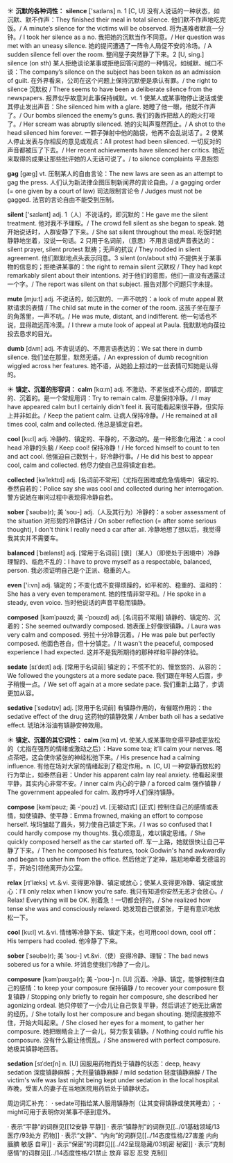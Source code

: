 ☀ <span class="category">**沉默的各种词性：**</span>
<span class="vocabulary">**silence**</span> ['saɪləns] 
<span class="definition">n. 1 [C, U] 没有人说话的一种状态，如沉默、默不作声：</span>They finished their meal in total silence. 他们默不作声地吃完饭。/ A minute’s silence for the victims will be observed. 将为遇难者默哀一分钟。/ I took her silence as a no. 我把她的沉默当作不同意。/ Her question was met with an uneasy silence. 她的提问遭遇了一阵令人局促不安的冷场。/ A sudden silence fell over the room. 整间屋子突然静了下来。<span class="definition">2 [U, sing.] silence (on sth) 某人拒绝谈论某事或拒绝回答问题的一种情况，如缄默、缄口不谈：</span>The company’s silence on the subject has been taken as an admission of guilt. 在外界看来，公司在这个问题上保持沉默便是承认有罪。/ the right to silence 沉默权 / There seems to have been a deliberate silence from the newspapers. 报界似乎故意对此事保持缄默。<span class="definition">vt. 1 使某人或某事物停止说话或使其停止发出声音：</span>She silenced him with a glare. 她瞪了他一眼，他就不作声了。/ Our bombs silenced the enemy’s guns. 我们的轰炸把敌人的炮火打哑了。/ Her scream was abruptly silenced. 她的尖叫声戛然而止。/ A shot to the head silenced him forever. 一颗子弹射中他的脑袋，他再不会乱说话了。<span class="definition">2 使某人停止发表与你相反的意见或观点：</span>All protest had been silenced. 一切反对的声音都被压了下去。/ Her recent achievements have silenced her critics. 她近来取得的成果让那些批评她的人无话可说了。/ to silence complaints 平息抱怨
           
<span class="vocabulary">**gag**</span> [gæg]
<span class="definition">vt. 压制某人的自由言论：</span>The new laws are seen as an attempt to gag the press. 人们认为新法律企图压制新闻界的言论自由。/ a gagging order (= one given by a court of law) 司法限制言论令 / Judges must not be gagged. 法官的言论自由不能受到压制。

<span class="vocabulary">**silent**</span> ['saɪlənt] 
<span class="definition">adj. 1（人）不说话的，即沉默的：</span>He gave me the silent treatment. 他对我不予理睬。/ The crowd fell silent as she began to speak. 她开始说话时，人群安静了下来。/ She sat silent throughout the meal. 吃饭时她静静地坐着，没说一句话。<span class="definition">2 只用于名词前，（意思）不用言语或声音表达的：</span>silent prayer, silent protest 默祷；无声的抗议 / They nodded in silent agreement. 他们默默地点头表示同意。<span class="definition">3 silent (on/about sth) 不提供关于某事物的信息的；拒绝讲某事的：</span>the right to remain silent 沉默权 / They had kept remarkably silent about their intentions. 对于他们的意图，他们一直没有透露过一个字。/ The report was silent on that subject. 报告对那个问题只字未提。
                      
<span class="vocabulary">**mute**</span> [mju:t] 
<span class="definition">adj. 不说话的，如沉默的、一声不吭的：</span>a look of mute appeal 默默请求的表情 / The child sat mute in the corner of the room. 这孩子坐在屋子的角落里，一声不吭。/ He was mute, distant, and indifferent. 他一句话也不说，显得疏远而冷漠。/ I threw a mute look of appeal at Paula. 我默默地向葆拉投去恳求的目光。

<span class="vocabulary">**dumb**</span> [dʌm]
<span class="definition">adj. 不肯说话的、不用言语表达的：</span>We sat there in dumb silence. 我们坐在那里，默然无语。/ An expression of dumb recognition wiggled across her features. 她不语，从她脸上掠过的一丝表情可知她是认得的。

☀ <span class="category">**镇定、沉着的形容词：**</span>
<span class="vocabulary">**calm**</span> [kɑːm] 
<span class="definition">adj. 不激动、不紧张或不心烦的，即镇定的、沉着的。是一个常规用词：</span>Try to remain calm. 尽量保持冷静。/ I may have appeared calm but I certainly didn’t feel it. 我可能看起来很平静，但实际上并非如此。/ Keep the patient calm. 让病人保持冷静。/ He remained at all times cool, calm and collected. 他总是镇定自若。

<span class="vocabulary">**cool**</span> [ku:l] 
<span class="definition">adj. 冷静的、镇定的、平静的，不激动的。是一种形象化用法：</span>a cool head 冷静的头脑 / Keep cool! 保持冷静！/ He forced himself to count to ten and act cool. 他强迫自己数到十，好冷静行事。/ He did his best to appear cool, calm and collected. 他尽力使自己显得镇定自若。
           
<span class="vocabulary">**collected**</span> [kəˈlektɪd]
<span class="definition">adj. [名词前不常用]（尤指在困难或危急情境中）镇定的、泰然自若的：</span>Police say she was cool and collected during her interrogation. 警方说她在审问过程中表现得冷静自若。
           
<span class="vocabulary">**sober**</span> [ˈsəʊbə(r); 美 ˈsoʊ-]
<span class="definition">adj.（人及其行为）冷静的：</span>a sober assessment of the situation 对形势的冷静估计 / On sober reflection (= after some serious thought), I don't think I really need a car after all. 冷静地想了想以后，我觉得我其实并不需要车。

<span class="vocabulary">**balanced**</span> [ˈbælənst]
<span class="definition">adj. [常用于名词前] [褒]（某人）（即使处于困境中）冷静理智的、临危不乱的：</span>I have to prove myself as a respectable, balanced, person. 我必须证明自己是个正派、稳重的人。

<span class="vocabulary">**even**</span> ['i:vn] 
<span class="definition">adj. 镇定的；不变化或不变得烦躁的，如平和的、稳重的、温和的：</span>She has a very even temperament. 她的性情非常平和。/ He spoke in a steady, even voice. 当时他说话的声音平稳而镇静。
           
<span class="vocabulary">**composed**</span> [kəmˈpəʊzd; 美 -ˈpoʊzd]
<span class="definition">adj. [名词前不常用] 镇静的、镇定的、沉着的：</span>She seemed outwardly composed. 她表面上好像很镇静。/ Laura was very calm and composed. 劳拉十分冷静沉着。/ He was pale but perfectly composed. 他面色苍白，但十分镇定。/ It wasn't the peaceful, composed experience I had expected. 这并不是我所期待的那种祥和平静的体验。

<span class="vocabulary">**sedate**</span> [sɪˈdeɪt]
<span class="definition">adj. [常用于名词前] 镇定的；不慌不忙的、慢悠悠的、从容的：</span>We followed the youngsters at a more sedate pace. 我们跟在年轻人后面，步子稍慢一点。/ We set off again at a more sedate pace. 我们重新上路了，步调更加从容。
           
<span class="vocabulary">**sedative**</span> [ˈsedətɪv]
<span class="definition">adj. [常用于名词前] 有镇静作用的，有催眠作用的：</span>the sedative effect of the drug 这药物的镇静效果 / Amber bath oil has a sedative effect. 琥珀沐浴油有镇静安神效用。

☀ <span class="category">**镇定、沉着的其它词性：**</span>
<span class="vocabulary">**calm**</span> [kɑːm] 
<span class="definition">vt. 使某人或某事物变得平静或更放松的（尤指在强烈的情绪或激动之后）：</span>Have some tea; it’ll calm your nerves. 喝点茶吧，这会使你紧张的神经松弛下来。/ His presence had a calming influence. 有他在场对大家的情绪起到了稳定作用。<span class="definition">n. [C, U] 一种安静而放松的行为举止，如泰然自若：</span>Under his apparent calm lay real anxiety. 他看起来很平静，其实内心非常不安。/ inner calm 内心的宁静 / a forced calm 强作镇静 / The government appealed for calm. 政府呼吁人们保持镇静。
           
<span class="vocabulary">**compose**</span> [kəmˈpəʊz; 美 -ˈpoʊz]
<span class="definition">vt. [无被动式] [正式] 控制住自己的感情或表情，如使镇静、使平静：</span>Emma frowned, making an effort to compose herself. 埃玛皱起了眉头，努力使自己镇定下来。/ I was so confused that I could hardly compose my thoughts. 我心烦意乱，难以镇定思绪。/ She quickly composed herself as the car started off. 车一上路，她就很快让自己平静了下来。/ Then he composed his features, took Godwin's hand awkwardly and began to usher him from the office. 然后他定了定神，尴尬地牵着戈德温的手，开始引领他离开办公室。

<span class="vocabulary">**relax**</span> [rɪ'læks] 
<span class="definition">vt.＆vi. 变得更冷静、镇定或放心；使某人变得更冷静、镇定或放心：</span>I’ll only relax when I know you’re safe. 我只有知道你安然无恙才会放心。/ Relax! Everything will be OK. 别着急！一切都会好的。/ She realized how tense she was and consciously relaxed. 她发现自己很紧张，于是有意识地放松一下。

<span class="vocabulary">**cool**</span> [ku:l] 
<span class="definition">vt.＆vi. 情绪等冷静下来、镇定下来，也可用cool down, cool off：</span>His tempers had cooled. 他冷静了下来。
                      
<span class="vocabulary">**sober**</span> [ˈsəʊbə(r); 美 ˈsoʊ-]
<span class="definition">vt.&vi.（使）变得冷静、理智：</span>The bad news sobered us for a while. 坏消息使我们冷静了一会儿。

<span class="vocabulary">**composure**</span> [kəmˈpəʊʒə(r); 美 -ˈpoʊ-]
<span class="definition">n. [U] 沉着、冷静、镇定，能够控制住自己的感情：</span>to keep your composure 保持镇静 / to recover your composure 恢复镇静 / Stopping only briefly to regain her composure, she described her agonizing ordeal. 她只停顿了一小会儿让自己恢复平静，然后讲述了她无比痛苦的经历。/ She totally lost her composure and began shouting. 她彻底按捺不住，开始大叫起来。/ She closed her eyes for a moment, to gather her composure. 她把眼睛合上了一会儿，努力恢复镇静。/ Nothing could ruffle his composure. 没有什么能让他慌乱。/ She answered with perfect composure. 她极其镇静地回答。
           
<span class="vocabulary">**sedation**</span> [sɪˈdeɪʃn]
<span class="definition">n. [U] 因服用药物而处于镇静的状态：</span>deep, heavy sedation 深度镇静麻醉；大剂量镇静麻醉 / mild sedation 轻度镇静麻醉 / The victim's wife was last night being kept under sedation in the local hospital. 昨晚，受害人的妻子在当地医院用药后处于镇静状态。

周边词汇补充：
· sedate可指给某人服用镇静剂（让其变得镇静或使其睡去）；
· might可用于表明你对某事不感到意外。

· 表示“平静”的词群见[[12安静 平静]]
· 表示“镇静剂”的词群见[[../01基础领域/13医疗/93处方 药物]]
· 表示“文静”、“内向”的词群见[[../14态度性格/27害羞 内向 腼腆 敏感 自卑]]
· 表示“保密”的词群见[[../42呈现隐藏/03机密 秘密]]
· 表示“克制感情”的词群见[[../14态度性格/21禁止 放弃 容忍 忍受 克制]]

